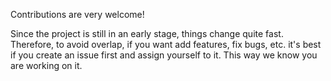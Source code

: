 Contributions are very welcome!

Since the project is still in an early stage, things change quite fast. Therefore, to avoid overlap, if you want add features, fix bugs, etc. it's best if you create an issue first and assign yourself to it. This way we know you are working on it.

